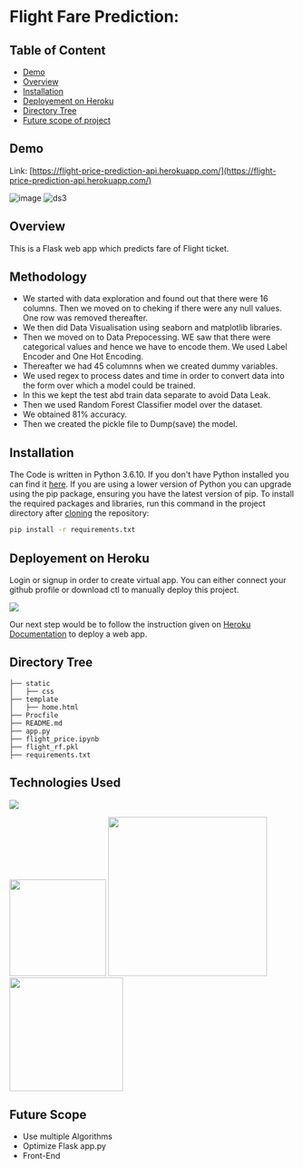 # Flight Fare Prediction: 

## Table of Content
  * [Demo](#demo)
  * [Overview](#overview)
  * [Installation](#installation)
  * [Deployement on Heroku](#deployement-on-heroku)
  * [Directory Tree](#directory-tree)
  * [Future scope of project](#future-scope)


## Demo
Link: [https://flight-price-prediction-api.herokuapp.com/](https://flight-price-prediction-api.herokuapp.com/)

![image](https://user-images.githubusercontent.com/91054745/134035457-0e795315-b913-41fe-82a0-cf2c35d399d8.png)
![ds3](https://user-images.githubusercontent.com/91054745/134038505-2fbdf6a7-c9ca-4541-80f2-48e84a4e4b77.jpeg)



## Overview
This is a Flask web app which predicts fare of Flight ticket.

## Methodology

* We started with data exploration and found out that there were 16 columns. Then we moved on to cheking if there were any null values. One row was removed thereafter.
* We then did Data Visualisation using seaborn and matplotlib libraries.
* Then we moved on to Data Prepocessing. WE saw that there were categorical values and hence we have to encode them. We used Label Encoder and One Hot Encoding.
* Thereafter we had 45 columnns when we created dummy variables.
* We used regex to process dates and time in order to convert data into the form over which a model could be trained.
* In this we kept the test abd train data separate to avoid Data Leak.
* Then we used Random Forest Classifier model over the dataset.
* We obtained 81% accuracy.
* Then we created the pickle file to Dump(save) the model.

## Installation
The Code is written in Python 3.6.10. If you don't have Python installed you can find it [here](https://www.python.org/downloads/). If you are using a lower version of Python you can upgrade using the pip package, ensuring you have the latest version of pip. To install the required packages and libraries, run this command in the project directory after [cloning](https://www.howtogeek.com/451360/how-to-clone-a-github-repository/) the repository:
```bash
pip install -r requirements.txt
```

## Deployement on Heroku
Login or signup in order to create virtual app. You can either connect your github profile or download ctl to manually deploy this project.

[![](https://i.imgur.com/dKmlpqX.png)](https://heroku.com)

Our next step would be to follow the instruction given on [Heroku Documentation](https://devcenter.heroku.com/articles/getting-started-with-python) to deploy a web app.

## Directory Tree 
```
├── static 
│   ├── css
├── template
│   ├── home.html
├── Procfile
├── README.md
├── app.py
├── flight_price.ipynb
├── flight_rf.pkl
├── requirements.txt
```

## Technologies Used

![](https://forthebadge.com/images/badges/made-with-python.svg)

[<img target="_blank" src="https://flask.palletsprojects.com/en/1.1.x/_images/flask-logo.png" width=170>](https://flask.palletsprojects.com/en/1.1.x/) [<img target="_blank" src="https://number1.co.za/wp-content/uploads/2017/10/gunicorn_logo-300x85.png" width=280>](https://gunicorn.org) [<img target="_blank" src="https://scikit-learn.org/stable/_static/scikit-learn-logo-small.png" width=200>](https://scikit-learn.org/stable/) 


## Future Scope

* Use multiple Algorithms
* Optimize Flask app.py
* Front-End 
